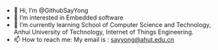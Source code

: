 - 👋 Hi, I’m @GithubSayYong
- 👀 I’m interested in Embedded software
- 🌱 I’m currently learning School of Computer Science and Technology, Anhui University of Technology, Internet of Things Engineering.
- 📫 How to reach me: My email is : sayyong@ahut.edu.cn

<!---
GithubSayYong/GithubSayYong is a ✨ special ✨ repository because its `README.md` (this file) appears on your GitHub profile.
You can click the Preview link to take a look at your changes.
--->
